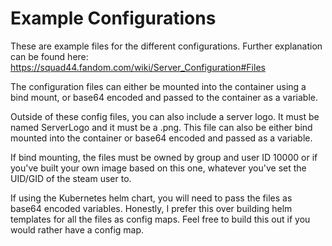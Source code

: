 # Example Configurations
These are example files for the different configurations. Further explanation can be found here: https://squad44.fandom.com/wiki/Server_Configuration#Files

The configuration files can either be mounted into the container using a bind mount, or base64 encoded and passed to the container as a variable.

Outside of these config files, you can also include a server logo. It must be named ServerLogo and it must be a .png. This file can also be either bind mounted into the container or base64 encoded and passed as a variable.

If bind mounting, the files must be owned by group and user ID 10000 or if you've built your own image based on this one, whatever you've set the UID/GID of the steam user to. 

If using the Kubernetes helm chart, you will need to pass the files as base64 encoded variables. Honestly, I prefer this over building helm templates for all the files as config maps. Feel free to build this out if you would rather have a config map.
